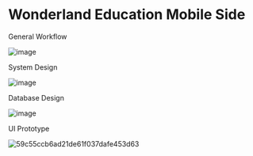# Wonderland Education Mobile Side

General Workflow

![image](https://user-images.githubusercontent.com/81170431/226159699-bd5211e9-9be4-42cf-ae78-b6705dc069e0.png)

System Design

![image](https://user-images.githubusercontent.com/81170431/226159718-1ea595f8-44cc-46cf-bce6-613045e17a39.png)

Database Design

![image](https://user-images.githubusercontent.com/81170431/226159742-d404b571-ceed-4ec5-b9dd-1c1a9496b33e.png)

UI Prototype

![59c55ccb6ad21de61f037dafe453d63](https://user-images.githubusercontent.com/81170431/226160193-71ab24a6-2d1d-49c7-8e45-2c6358491097.jpg)
